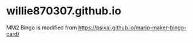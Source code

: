 # willie870307.github.io

MM2 Bingo is modified from https://psikai.github.io/mario-maker-bingo-card/
